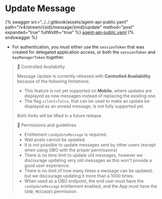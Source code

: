 # Update Message

{% swagger src="../../.gitbook/assets/agent-api-public.yaml" path="/v4/stream/{sid}/message/{mid}/update" method="post" expanded="true" fullWidth="true" %}
[agent-api-public.yaml](../../.gitbook/assets/agent-api-public.yaml)
{% endswagger %}

* For authentication, you must either use the `sessionToken` that was created for delegated application access, or both the `sessionToken` and `keyManagerToken` together.

> 📘 Controlled Availability
>
> Message Update is currently released with **Controlled Availability** because of the following limitations:
>
> * This feature is not yet supported on **Mobile**, where updates are displayed as new messages instead of replacing the existing one.
> * The flag `silent=false`, that can be used to make an update be displayed as an unread message, is not fully supported yet.
>
> Both limits will be lifted in a future release.

> 🚧 Permissions and guidelines
>
> * Entitlement `canUpdateMessage` is required.
> * Wall posts cannot be updated.
> * It is not possible to update messages sent by other users (except when using OBO with the proper permissions)
> * There is no time limit to update old messages, however we discourage updating very old messages as this won't provide a good user experience.
> * There is no limit of how many times a message can be updated, but we discourage updating it more than a 1000 times.
> * When used as a OBO endpoint, the end user must have the `canUpdateMessage` entitlement enabled, and the App must have the `SEND_MESSAGES` permission.

